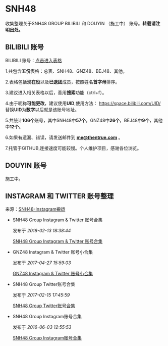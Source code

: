 # SNH48

收集整理关于SNH48 GROUP BILIBILI 和 DOUYIN （施工中） 账号。**转载请注明出处。**

## BILIBILI 账号

BILIBILI 账号：[点击进入表格](https://thentrue.com/SNH48/BILIBILI%2048.htm "BILIBILI 账号")

1.共包含**五份**表格：总表、SNH48、GNZ48、BEJ48、其他。

2.表格包括**现在役**以及**已退团**成员，按照姓名**首字母**排序。

3.建议进入相关表格以后，善用**搜索**功能（ctrl+f）。

4.由于昵称**可能更改**，建议使用**UID**,使用方法： https://space.bilibili.com/UID/ 替换**UID**为**数字**以后就是该账号地址。

5.共统计**106个**账号，其中SNH48中**57个**，GNZ48中**26个**，BEJ48中**9个**，其他中**12个**。

6.如果有遗漏、错误，请发送邮件到 **me@thentrue.com** 。

7.托管于GITHUB,连接速度可能较慢。个人维护项目，感谢各位浏览。

## DOUYIN 账号

施工中。

## INSTAGRAM 和 TWITTER 账号整理

来源：[SNH48-Instagram搬运](https://www.weibo.com/SNH48ins "SNH48-Instagram搬运")

- SNH48 Group Instagram & Twitter 账号合集

  发布于 *2018-02-13 18:38:44*

  [SNH48 Group Instagram & Twitter 账号合集](http://t.cn/Ev3XBRz "SNH48 Group Instagram & Twitter 账号合集")

- GNZ48 Instagram & Twitter 账号小合集

  发布于 *2017-04-27 15:59:03*
  
  [GNZ48 Instagram & Twitter 账号小合集](http://t.cn/Ev3abnI "GNZ48 Instagram & Twitter 账号小合集")
  
- SNH48 Group Twitter账号合集

  发布于 *2017-02-15 17:45:59* 

  [SNH48 Group Twitter账号合集](http://t.cn/Ev3aiEk "SNH48 Group Twitter账号合集")

- SNH48 Group Instagram账号合集
  
  发布于 *2016-06-03 12:55:53*
  
  [SNH48 Group Instagram账号合集](http://t.cn/R8vrkid "SNH48 Group Instagram账号合集")
